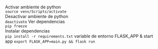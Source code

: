  Activar ambiente de python \
 `source venv/Scripts/activate` \
 Desactivar ambiente de python \
 `deactivate`
 Ver dependencias \
`pip freeze` \
Instalar dependencias \
`pip install -r requirements.txt`
variable de entorno FLASK_APP & start app
`export FLASK_APP=main.py && flask run`
